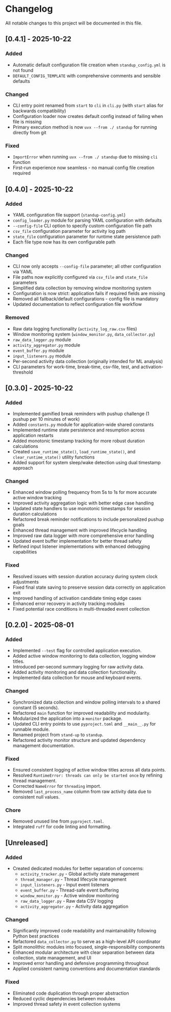 # Changelog

All notable changes to this project will be documented in this file.

## [0.4.1] - 2025-10-22

### Added
- Automatic default configuration file creation when `standup_config.yml` is not found
- `DEFAULT_CONFIG_TEMPLATE` with comprehensive comments and sensible defaults

### Changed
- CLI entry point renamed from `start` to `cli` in `cli.py` (with `start` alias for backwards compatibility)
- Configuration loader now creates default config instead of failing when file is missing
- Primary execution method is now `uvx --from ./ standup` for running directly from git

### Fixed
- `ImportError` when running `uvx --from ./ standup` due to missing `cli` function
- First-run experience now seamless - no manual config file creation required

## [0.4.0] - 2025-10-22

### Added
- YAML configuration file support (`standup-config.yml`)
- `config_loader.py` module for parsing YAML configuration with defaults
- `--config-file` CLI option to specify custom configuration file path
- `csv_file` configuration parameter for activity log path
- `state_file` configuration parameter for runtime state persistence path
- Each file type now has its own configurable path

### Changed
- CLI now only accepts `--config-file` parameter; all other configuration via YAML
- File paths now explicitly configured via `csv_file` and `state_file` parameters
- Simplified data collection by removing window monitoring system
- Configuration is now strict: application fails if required fields are missing
- Removed all fallback/default configurations - config file is mandatory
- Updated documentation to reflect configuration file workflow

### Removed
- Raw data logging functionality (`activity_log_raw.csv` files)
- Window monitoring system (`window_monitor.py`, `data_collector.py`)
- `raw_data_logger.py` module
- `activity_aggregator.py` module
- `event_buffer.py` module
- `input_listeners.py` module
- Per-second activity data collection (originally intended for ML analysis)
- CLI parameters for work-time, break-time, csv-file, test, and activation-threshold

## [0.3.0] - 2025-10-22

### Added
- Implemented gamified break reminders with pushup challenge (1 pushup per 10 minutes of work)
- Added `constants.py` module for application-wide shared constants
- Implemented runtime state persistence and resumption across application restarts
- Added monotonic timestamp tracking for more robust duration calculations
- Created `save_runtime_state()`, `load_runtime_state()`, and `clear_runtime_state()` utility functions
- Added support for system sleep/wake detection using dual timestamp approach

### Changed
- Enhanced window polling frequency from 5s to 1s for more accurate active window tracking
- Improved activity aggregation logic with better edge case handling
- Updated state handlers to use monotonic timestamps for session duration calculations
- Refactored break reminder notifications to include personalized pushup goals
- Enhanced thread management with improved lifecycle handling
- Improved raw data logger with more comprehensive error handling
- Updated event buffer implementation for better thread safety
- Refined input listener implementations with enhanced debugging capabilities

### Fixed
- Resolved issues with session duration accuracy during system clock adjustments
- Fixed final state saving to preserve session data correctly on application exit
- Improved handling of activation candidate timing edge cases
- Enhanced error recovery in activity tracking modules
- Fixed potential race conditions in multi-threaded event collection

## [0.2.0] - 2025-08-01

### Added

- Implemented `--test` flag for controlled application execution.
- Added active window monitoring to data collection, logging window titles.
- Introduced per-second summary logging for raw activity data.
- Added activity monitoring and data collection functionality.
- Implemented data collection for mouse and keyboard events.

### Changed

- Synchronized data collection and window polling intervals to a shared constant (5 seconds).
- Refactored `main` function for improved readability and modularity.
- Modularized the application into a `monitor` package.
- Updated CLI entry points to use `pyproject.toml` and `__main__.py` for runnable module.
- Renamed project from `stand-up` to `standup`.
- Refactored activity monitor structure and updated dependency management documentation.

### Fixed

- Ensured consistent logging of active window titles across all data points.
- Resolved `RuntimeError: threads can only be started once` by refining thread management.
- Corrected `NameError` for `threading` import.
- Removed `last_process_name` column from raw activity data due to consistent null values.

### Chore

- Removed unused line from `pyproject.toml`.
- Integrated `ruff` for code linting and formatting.

## [Unreleased]

### Added
- Created dedicated modules for better separation of concerns:
  - `activity_tracker.py` - Global activity state management
  - `thread_manager.py` - Thread lifecycle management
  - `input_listeners.py` - Input event listeners
  - `event_buffer.py` - Thread-safe event buffering
  - `window_monitor.py` - Active window monitoring
  - `raw_data_logger.py` - Raw data CSV logging
  - `activity_aggregator.py` - Activity data aggregation

### Changed
- Significantly improved code readability and maintainability following Python best practices
- Refactored `data_collector.py` to serve as a high-level API coordinator
- Split monolithic modules into focused, single-responsibility components
- Enhanced modular architecture with clear separation between data collection, state management, and UI
- Improved error handling and defensive programming throughout
- Applied consistent naming conventions and documentation standards

### Fixed
- Eliminated code duplication through proper abstraction
- Reduced cyclic dependencies between modules
- Improved thread safety in event collection systems

